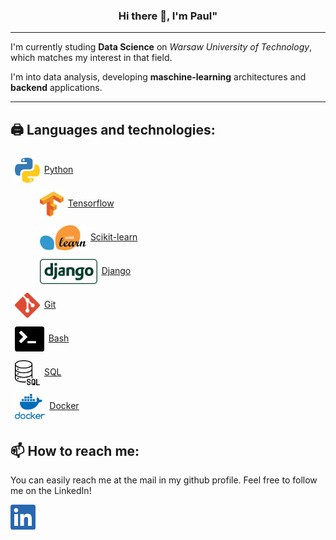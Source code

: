 ### <p align="center"> Hi there 👋, I'm Paul" </p>
<hr></hr>
<p>I'm currently studing <b>Data Science</b> on <i>Warsaw University of Technology</i>, which matches my interest in that field. 
</p>
<p>
I'm into data analysis, developing <b>maschine-learning</b> architectures and <b>backend</b> applications.
</p>
<hr></hr>

## 🖨️ Languages and technologies:
<dl>
    <dt>
        <a href="https://www.python.org"><img src="img/python.png" height="40em" align="center" style="padding:0.5em" alt="Python" title="Python"/>Python</a>
    </dt>
    <dd>
        <a href="https://www.tensorflow.org"><img src="img/tensorflow.png" height="40em" style="padding:0.5em" align="center" alt="Tensorflow" title="Tensorflow"/>Tensorflow</a>
    </dd>
    <dd>
        <a href="https://scikit-learn.org/stable/"><img src="img/sklearn.png" height="40em" align="center" alt="Scikit-learn" style="padding:0.5em" title="Scikit-learn"/>Scikit-learn</a>
    </dd>
    <dd>
        <a href="https://www.djangoproject.com"><img src="img/django.png" height="40em" style="padding:0.5em" align="center" alt="Django" title="Django"/>Django</a>
    </dd>
    <dt>
        <a href="https://git-scm.com"><img src="img/git.png" height="40em" align="center" alt="Git" style="padding:0.5em" title="Git"/>Git</a>
    </dt>
    <dt>
        <a href="https://www.gnu.org/software/bash/"><img src="img/bash.png" height="40em" style="padding:0.5em" align="center" alt="Bash" title="Bash"/>Bash</a>
    </dt>
    <dt>
        <a href="https://en.wikipedia.org/wiki/SQL"><img src="img/sql.png" height="40em" align="center" style="padding:0.5em" alt="SQL" title="SQL"/>SQL</a>
    </dt>
    <dt>
        <a href="https://www.docker.com"><img src="img/docker.png" height="40em" align="center" style="padding:0.5em" alt="Docker" title="Docker"/>Docker</a>
    </dt>
</dl>

## 📫 How to reach me:
You can easily reach me at the mail in my github profile. Feel free to follow me on the LinkedIn!

[<img src="img/linkedin.png" height="40em" align="center" alt="Follow Pawlo77 on LinkedIn" title="Follow Pawlo77 on LinkedIn"/>](https://www.linkedin.com/in/pawel-pozorski-0b122520b)

<!--
**Pawlo77/Pawlo77** is a ✨ _special_ ✨ repository because its `README.md` (this file) appears on your GitHub profile.

Here are some ideas to get you started:

- 🔭 I’m currently working on ...
- 🌱 I’m currently learning ...
- 👯 I’m looking to collaborate on ...
- 🤔 I’m looking for help with ...
- 💬 Ask me about ...
- 📫 How to reach me: ...
- 😄 Pronouns: ...
- ⚡ Fun fact: ...
-->
